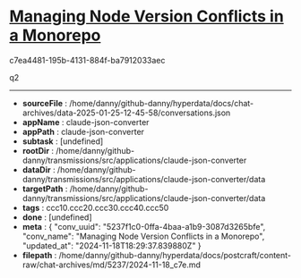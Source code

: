 # [Managing Node Version Conflicts in a Monorepo](https://claude.ai/chat/5237f1c0-0ffa-4baa-a1b9-3087d3265bfe)

c7ea4481-195b-4131-884f-ba7912033aec

q2

---

* **sourceFile** : /home/danny/github-danny/hyperdata/docs/chat-archives/data-2025-01-25-12-45-58/conversations.json
* **appName** : claude-json-converter
* **appPath** : claude-json-converter
* **subtask** : [undefined]
* **rootDir** : /home/danny/github-danny/transmissions/src/applications/claude-json-converter
* **dataDir** : /home/danny/github-danny/transmissions/src/applications/claude-json-converter/data
* **targetPath** : /home/danny/github-danny/transmissions/src/applications/claude-json-converter/data
* **tags** : ccc10.ccc20.ccc30.ccc40.ccc50
* **done** : [undefined]
* **meta** : {
  "conv_uuid": "5237f1c0-0ffa-4baa-a1b9-3087d3265bfe",
  "conv_name": "Managing Node Version Conflicts in a Monorepo",
  "updated_at": "2024-11-18T18:29:37.839880Z"
}
* **filepath** : /home/danny/github-danny/hyperdata/docs/postcraft/content-raw/chat-archives/md/5237/2024-11-18_c7e.md